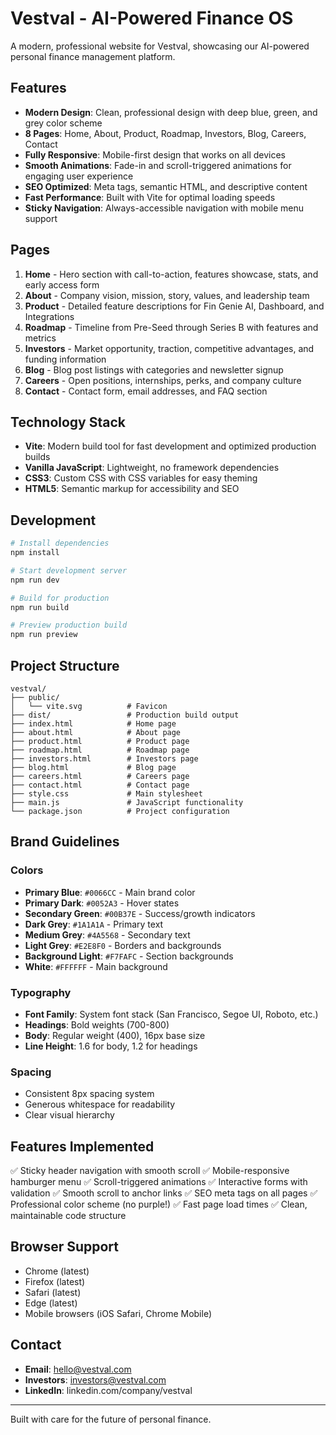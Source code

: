 # Vestval - AI-Powered Finance OS

A modern, professional website for Vestval, showcasing our AI-powered personal finance management platform.

## Features

- **Modern Design**: Clean, professional design with deep blue, green, and grey color scheme
- **8 Pages**: Home, About, Product, Roadmap, Investors, Blog, Careers, Contact
- **Fully Responsive**: Mobile-first design that works on all devices
- **Smooth Animations**: Fade-in and scroll-triggered animations for engaging user experience
- **SEO Optimized**: Meta tags, semantic HTML, and descriptive content
- **Fast Performance**: Built with Vite for optimal loading speeds
- **Sticky Navigation**: Always-accessible navigation with mobile menu support

## Pages

1. **Home** - Hero section with call-to-action, features showcase, stats, and early access form
2. **About** - Company vision, mission, story, values, and leadership team
3. **Product** - Detailed feature descriptions for Fin Genie AI, Dashboard, and Integrations
4. **Roadmap** - Timeline from Pre-Seed through Series B with features and metrics
5. **Investors** - Market opportunity, traction, competitive advantages, and funding information
6. **Blog** - Blog post listings with categories and newsletter signup
7. **Careers** - Open positions, internships, perks, and company culture
8. **Contact** - Contact form, email addresses, and FAQ section

## Technology Stack

- **Vite**: Modern build tool for fast development and optimized production builds
- **Vanilla JavaScript**: Lightweight, no framework dependencies
- **CSS3**: Custom CSS with CSS variables for easy theming
- **HTML5**: Semantic markup for accessibility and SEO

## Development

```bash
# Install dependencies
npm install

# Start development server
npm run dev

# Build for production
npm run build

# Preview production build
npm run preview
```

## Project Structure

```
vestval/
├── public/
│   └── vite.svg          # Favicon
├── dist/                 # Production build output
├── index.html            # Home page
├── about.html            # About page
├── product.html          # Product page
├── roadmap.html          # Roadmap page
├── investors.html        # Investors page
├── blog.html             # Blog page
├── careers.html          # Careers page
├── contact.html          # Contact page
├── style.css             # Main stylesheet
├── main.js               # JavaScript functionality
└── package.json          # Project configuration
```

## Brand Guidelines

### Colors
- **Primary Blue**: `#0066CC` - Main brand color
- **Primary Dark**: `#0052A3` - Hover states
- **Secondary Green**: `#00B37E` - Success/growth indicators
- **Dark Grey**: `#1A1A1A` - Primary text
- **Medium Grey**: `#4A5568` - Secondary text
- **Light Grey**: `#E2E8F0` - Borders and backgrounds
- **Background Light**: `#F7FAFC` - Section backgrounds
- **White**: `#FFFFFF` - Main background

### Typography
- **Font Family**: System font stack (San Francisco, Segoe UI, Roboto, etc.)
- **Headings**: Bold weights (700-800)
- **Body**: Regular weight (400), 16px base size
- **Line Height**: 1.6 for body, 1.2 for headings

### Spacing
- Consistent 8px spacing system
- Generous whitespace for readability
- Clear visual hierarchy

## Features Implemented

✅ Sticky header navigation with smooth scroll
✅ Mobile-responsive hamburger menu
✅ Scroll-triggered animations
✅ Interactive forms with validation
✅ Smooth scroll to anchor links
✅ SEO meta tags on all pages
✅ Professional color scheme (no purple!)
✅ Fast page load times
✅ Clean, maintainable code structure

## Browser Support

- Chrome (latest)
- Firefox (latest)
- Safari (latest)
- Edge (latest)
- Mobile browsers (iOS Safari, Chrome Mobile)

## Contact

- **Email**: hello@vestval.com
- **Investors**: investors@vestval.com
- **LinkedIn**: linkedin.com/company/vestval

---

Built with care for the future of personal finance.
